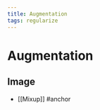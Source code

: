 ```yaml
---
title: Augmentation
tags: regularize
---
```


# Augmentation

## Image
- [[Mixup]]
#anchor
















